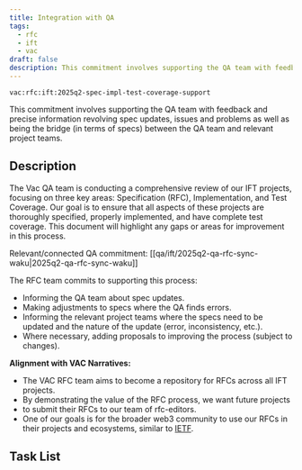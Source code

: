 ```yaml
---
title: Integration with QA
tags:
  - rfc
  - ift
  - vac
draft: false
description: This commitment involves supporting the QA team with feedback and precise information revolving spec updates, issues and problems as well as being the bridge (in terms of specs) between the QA team and relevant project team.
---
```


`vac:rfc:ift:2025q2-spec-impl-test-coverage-support`

This commitment involves supporting the QA team
with feedback
and precise information revolving spec updates, issues and problems
as well as being the bridge (in terms of specs) between the QA team
and relevant project teams.

## Description

The Vac QA team is conducting a comprehensive review of our IFT projects,
focusing on three key areas:
Specification (RFC), Implementation, and Test Coverage.
Our goal is to ensure that all aspects of these projects are thoroughly specified,
properly implemented, and have complete test coverage.
This document will highlight any gaps or areas for improvement in this process.

Relevant/connected QA commitment: [[qa/ift/2025q2-qa-rfc-sync-waku|2025q2-qa-rfc-sync-waku]]

The RFC team commits to supporting this process:

- Informing the QA team about spec updates.
- Making adjustments to specs where the QA finds errors.
- Informing the relevant project teams where the specs need to be updated
and the nature of the update (error, inconsistency, etc.).
- Where necessary, adding proposals to improving the process
(subject to changes).

**Alignment with VAC Narratives:**

- The VAC RFC team aims to become a repository for RFCs across all IFT projects.
- By demonstrating the value of the RFC process, we want future projects
- to submit their RFCs to our team of rfc-editors.
- One of our goals is for the broader web3 community to use our RFCs in their 
  projects and ecosystems, similar to [IETF](https://www.ietf.org/).

## Task List

